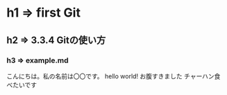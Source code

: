 # h1 => first Git
## h2 => 3.3.4 Gitの使い方
### h3 => example.md

こんにちは。私の名前は〇〇です。
hello world!
お腹すきました
チャーハン食べたいです
